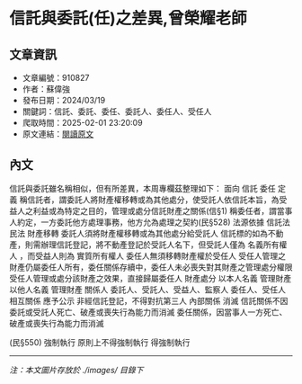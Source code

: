 # 信託與委託(任)之差異,曾榮耀老師

## 文章資訊
- 文章編號：910827
- 作者：蘇偉強
- 發布日期：2024/03/19
- 關鍵詞：信託、委託、委任、委託人、委任人、受任人
- 爬取時間：2025-02-01 23:20:09
- 原文連結：[閱讀原文](https://real-estate.get.com.tw/Columns/detail.aspx?no=910827)

## 內文


信託與委託雖名稱相似，但有所差異，本周專欄茲整理如下：
面向
信託
委任
定義
稱信託者，謂委託人將財產權移轉或為其他處分，使受託人依信託本旨，為受益人之利益或為特定之目的，管理或處分信託財產之關係(信§1)
稱委任者，謂當事人約定，一方委託他方處理事務，他方允為處理之契約(民§528)
法源依據
信託法
民法
財產移轉
委託人須將財產權移轉或為其他處分給受託人
信託標的如為不動產，則需辦理信託登記，將不動產登記於受託人名下，但受託人僅為
名義所有權人
，而受益人則為
實質所有權人
委任人無須移轉財產權於受任人
受任人管理之財產仍屬委任人所有，委任關係存續中，委任人未必喪失對其財產之管理處分權限
受任人管理或處分該財產之效果，直接歸屬委任人
財產處分
以本人名義
管理財產
以他人名義
管理財產
關係人
委託人、受託人、受益人、監察人
委任人、受任人
相互關係
應予公示
非經信託登記，不得對抗第三人
內部關係
消滅
信託關係不因委託或受託人死亡、破產或喪失行為能力而消滅
委任關係，因當事人一方死亡、破產或喪失行為能力而消滅


(民§550)
強制執行
原則上不得強制執行
得強制執行

---
*注：本文圖片存放於 ./images/ 目錄下*
